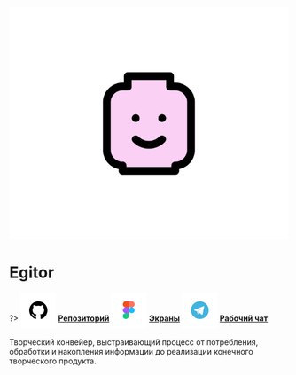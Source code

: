 ![Egitor-Logo](../_media/logo-egitor.png ":size=150")

# Egitor

?> <span style="vertical-align: -12px">![telegram](../_media/icon-github.png ":size=32")</span> [**Репозиторий**](https://github.com/grandcore/egitor)
<span style="vertical-align: -12px">![telegram](../_media/icon-figma.png ":size=32")</span> [**Экраны**](https://www.figma.com/file/NlikNEJQHliYlxI3MHhiSW/Share?node-id=9473%3A2)
<span style="vertical-align: -12px">![telegram](../_media/icon-telegram.png ":size=32")</span> [**Рабочий чат**](https://t.me/joinchat/GwwWCrrAtdbNROqG)

Творческий конвейер, выстраивающий процесс от потребления, обработки и накопления информации до реализации конечного творческого продукта.
